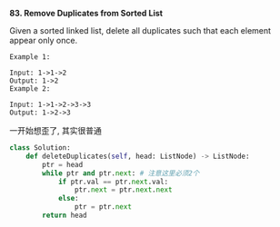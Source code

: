 **83. Remove Duplicates from Sorted List**

Given a sorted linked list, delete all duplicates such that each element appear only once.
```
Example 1:

Input: 1->1->2
Output: 1->2
Example 2:

Input: 1->1->2->3->3
Output: 1->2->3
```

一开始想歪了, 其实很普通

```python
class Solution:
    def deleteDuplicates(self, head: ListNode) -> ListNode:
        ptr = head
        while ptr and ptr.next: # 注意这里必须2个
            if ptr.val == ptr.next.val:
                ptr.next = ptr.next.next
            else:
                ptr = ptr.next
        return head
```        
        
        
